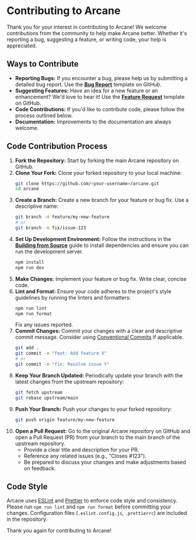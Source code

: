 # Contributing to Arcane

Thank you for your interest in contributing to Arcane! We welcome contributions from the community to help make Arcane better. Whether it's reporting a bug, suggesting a feature, or writing code, your help is appreciated.

## Ways to Contribute

- **Reporting Bugs:** If you encounter a bug, please help us by submitting a detailed bug report. Use the [**Bug Report**](https://github.com/ofkm/arcane/issues/new?template=bug.yml) template on GitHub.
- **Suggesting Features:** Have an idea for a new feature or an enhancement? We'd love to hear it! Use the [**Feature Request**](https://github.com/ofkm/arcane/issues/new?template=feature.yml) template on GitHub.
- **Code Contributions:** If you'd like to contribute code, please follow the process outlined below.
- **Documentation:** Improvements to the documentation are always welcome.

## Code Contribution Process

1.  **Fork the Repository:** Start by forking the main Arcane repository on GitHub.
2.  **Clone Your Fork:** Clone your forked repository to your local machine:
    ```bash
    git clone https://github.com/<your-username>/arcane.git
    cd arcane
    ```
3.  **Create a Branch:** Create a new branch for your feature or bug fix. Use a descriptive name:
    ```bash
    git branch -m feature/my-new-feature
    # or
    git branch -m fix/issue-123
    ```
4.  **Set Up Development Environment:** Follow the instructions in the [**Building from Source**](./building.md) guide to install dependencies and ensure you can run the development server.
    ```bash
    npm install
    npm run dev
    ```
5.  **Make Changes:** Implement your feature or bug fix. Write clear, concise code.
6.  **Lint and Format:** Ensure your code adheres to the project's style guidelines by running the linters and formatters:
    ```bash
    npm run lint
    npm run format
    ```
    Fix any issues reported.
7.  **Commit Changes:** Commit your changes with a clear and descriptive commit message. Consider using [Conventional Commits](https://www.conventionalcommits.org/) if applicable.
    ```bash
    git add .
    git commit -m "feat: Add feature X"
    # or
    git commit -m "fix: Resolve issue Y"
    ```
8.  **Keep Your Branch Updated:** Periodically update your branch with the latest changes from the upstream repository:
    ```bash
    git fetch upstream
    git rebase upstream/main
    ```
9.  **Push Your Branch:** Push your changes to your forked repository:
    ```bash
    git push origin feature/my-new-feature
    ```
10. **Open a Pull Request:** Go to the original Arcane repository on GitHub and open a Pull Request (PR) from your branch to the main branch of the upstream repository.
    - Provide a clear title and description for your PR.
    - Reference any related issues (e.g., "Closes #123").
    - Be prepared to discuss your changes and make adjustments based on feedback.

## Code Style

Arcane uses [ESLint](https://eslint.org/) and [Prettier](https://prettier.io/) to enforce code style and consistency. Please run `npm run lint` and `npm run format` before committing your changes. Configuration files (`.eslint.config.js`, `.prettierrc`) are included in the repository.

Thank you again for contributing to Arcane!
